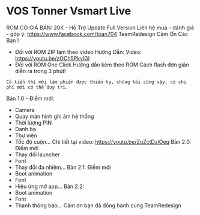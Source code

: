 # VOS Tonner Vsmart Live
ROM CÓ GIÁ BÁN: 20K - Hỗ Trợ Update Full Version
Liên hệ mua - đánh giá - góp ý: https://www.facebook.com/toan704
TeamRedesign Cảm Ơn Các Bạn !
- Đối với ROM ZIP làm theo video Hướng Dẫn:
Video:
https://youtu.be/zOCh5PkylGI
- Đối  với ROM One Click 
Hướng dẫn kèm theo ROM
Cách flash đơn giản diễn ra trong 3 phút!
```
Có tiền thì mới làm phiền được thiên hạ, chúng tôi cũng vậy, có chi phí mới có thể duy trì.
```
Bản 1.0 - Điểm mới:
- Camera
- Quay màn hình ghi âm hệ thống
- Thời lượng PIN
- Danh bạ
- Thư viện
- Tốc độ cuộn...
Chi tiết tại video: https://youtu.be/ZuZctDziOeg
Bản 2.0: Điểm mới
- Thay đổi launcher
- Font
- Thay đổi đa nhiệm...
Bản 2.1: Điểm mới
- Boot animation
- Font
- Hiệu ứng mở app...
Bản 2.2:
- Boot animation
- Font
- Thanh thông báo...
Cảm ơn bạn đã đồng hành cùng TeamRedesign
